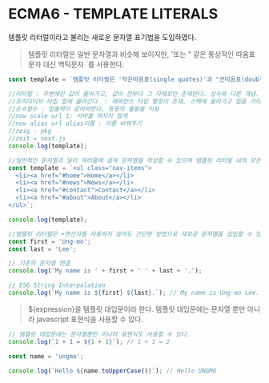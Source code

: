 # ECMA6 - TEMPLATE LITERALS
템플릿 리터럴이라고 불리는 새로운 문자열 표기법을 도입하였다.
> 템플릿 리터럴은 일반 문자열과 비슷해 보이지만, '또는 " 같은 통상적인 따옴표 문자 대신 백틱문자 `를 사용한다.
```javascript
const template = `템플릿 리터럴은 '작은따옴표(single quotes)'과 "큰따옴표(double quotes)"를 혼용할 수 있다.`;

//리터럴 : 우변에만 값이 들어가고, 값이 전부다 그 자체로만 존재한다. 상수와 다른 개념. 상수는 그것을 가리키는 포인트지만, 리터럴은
//프리미티브 타입 힙에 올라간다. : 레퍼런스 타입 별칭이 존재, 스택에 올라가고 힙을 가리킨다.
//순수함수 : 입출력이 같아야한다, 등등의 룰들을 이용 
//now scale url 1: 서버를 꺼지지 않게 
//now alias url alias이름 : 이름 바꿔주기
//zeig - pkg
//zeit = next.js 
console.log(template);

//일반적인 문자열과 달리 여러줄에 걸쳐 문자열을 작성할 수 있으며 템플릿 리터럴 내의 모든 white스페이스는 있는 그대로 적용된다.
const template = `<ul class="nav-items">
  <li><a href="#home">Home</a></li>
  <li><a href="#news">News</a></li>
  <li><a href="#contact">Contact</a></li>
  <li><a href="#about">About</a></li>
</ul>`;

console.log(template);

//템플릿 리터럴은 +연산자를 사용하지 않아도 간단한 방법으로 새로운 문자열을 삽입할 수 있는 기능을 제공한다.
const first = 'Ung-mo';
const last = 'Lee';

// 기존의 문자열 연결
console.log('My name is ' + first + ' ' + last + '.');

// ES6 String Interpolation
console.log(`My name is ${first} ${last}.`); // My name is Ung-mo Lee.
```
> ${expression}을 템플릿 대입문이라 한다. 템플릿 대입문에는 문자열 뿐만 아니라 javascript 표현식을 사용할 수 있다.
```javascript
// 템플릿 대입문에는 문자열뿐만 아니라 표현식도 사용할 수 있다.
console.log(`1 + 1 = ${1 + 1}`); // 1 + 1 = 2

const name = 'ungmo';

console.log(`Hello ${name.toUpperCase()}`); // Hello UNGMO
```